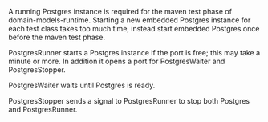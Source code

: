 A running Postgres instance is required for the maven test phase of domain-models-runtime. Starting a new embedded
Postgres instance for each test class takes too much time, instead start embedded Postgres once before the maven
test phase.

PostgresRunner starts a Postgres instance if the port is free; this may take a minute or more. In addition it opens
a port for PostgresWaiter and PostgresStopper.

PostgresWaiter waits until Postgres is ready.

PostgresStopper sends a signal to PostgresRunner to stop both Postgres and PostgresRunner.
